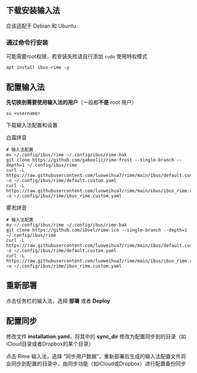 ## 下载安装输入法

应该适配于 Debian 和 Ubuntu

### 通过命令行安装

可能需要root权限，若安装失败请自行添加 `sudo` 使用特权模式

```shell
apt install ibus-rime -y
```

## 配置输入法

**先切换到需要使用输入法的用户**（一般都**不是** root 用户）

```shell
su <username>
```

下载输入法配置和设置

白霜拼音

```shell
# 输入法配置
mv ~/.config/ibus/rime ~/.config/ibus/rime-bak
git clone https://github.com/gaboolic/rime-frost --single-branch --depth=1 ~/.config/ibus/rime
curl -L https://raw.githubusercontent.com/luoweihua7/rime/main/ibus/default.custom.yaml -o ~/.config/ibus/rime/default.custom.yaml
curl -L https://raw.githubusercontent.com/luoweihua7/rime/main/ibus/ibus_rime.custom.yaml -o ~/.config/ibus/rime/ibus_rime.custom.yaml
```

雾凇拼音

```shell
# 输入法配置
mv ~/.config/ibus/rime ~/.config/ibus/rime-bak
git clone https://github.com/iDvel/rime-ice --single-branch --depth=1 ~/.config/ibus/rime
curl -L https://raw.githubusercontent.com/luoweihua7/rime/main/ibus/default.custom.yaml -o ~/.config/ibus/rime/default.custom.yaml
curl -L https://raw.githubusercontent.com/luoweihua7/rime/main/ibus/ibus_rime.custom.yaml -o ~/.config/ibus/rime/ibus_rime.custom.yaml
```

## 重新部署

点击任务栏的输入法，选择 **部署** 或者 **Deploy**

## 配置同步

修改文件 **installation.yaml**，将其中的 **sync_dir** 修改为配置同步到的目录（如iCloud目录或者Dropbox的某个目录）

点击 Rime 输入法，选择 “同步用户数据”，重新部署后生成的输入法配置文件将会同步到配置的目录中，由同步功能（如iCloud或Dropbox）进行配置备份同步
